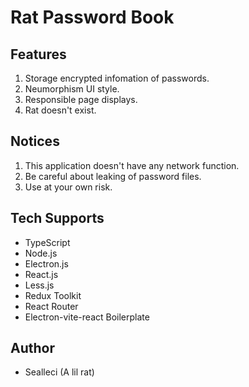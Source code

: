 # Rat Password Book

## Features

1. Storage encrypted infomation of passwords.
2. Neumorphism UI style.
3. Responsible page displays.
4. Rat doesn't exist.

## Notices

1. This application doesn't have any network function.
2. Be careful about leaking of password files.
3. Use at your own risk.

## Tech Supports

- TypeScript
- Node.js
- Electron.js
- React.js
- Less.js
- Redux Toolkit
- React Router
- Electron-vite-react Boilerplate

## Author

- Sealleci (A lil rat)
